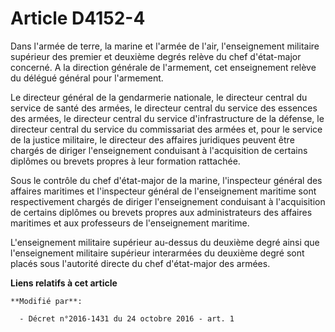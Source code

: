 # Article D4152-4

Dans l'armée de terre, la marine et l'armée de l'air, l'enseignement militaire supérieur des premier et deuxième degrés
relève du chef d'état-major concerné. A la direction générale de l'armement, cet enseignement relève du délégué général pour
l'armement. 

Le directeur général de la gendarmerie nationale, le directeur central du service de santé des armées, le directeur central
du service des essences des armées, le directeur central du service d'infrastructure de la défense, le directeur central du
service du commissariat des armées et, pour le service de la justice militaire, le directeur des affaires juridiques peuvent
être chargés de diriger l'enseignement conduisant à l'acquisition de certains diplômes ou brevets propres à leur formation
rattachée. 

Sous le contrôle du chef d'état-major de la marine, l'inspecteur général des affaires maritimes et l'inspecteur général de
l'enseignement maritime sont respectivement chargés de diriger l'enseignement conduisant à l'acquisition de certains diplômes
ou brevets propres aux administrateurs des affaires maritimes et aux professeurs de l'enseignement maritime.  

L'enseignement militaire supérieur au-dessus du deuxième degré ainsi que l'enseignement militaire supérieur interarmées du
deuxième degré sont placés sous l'autorité directe du chef d'état-major des armées.

**Liens relatifs à cet article**

	**Modifié par**:

	  - Décret n°2016-1431 du 24 octobre 2016 - art. 1

